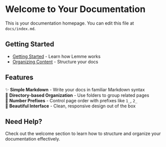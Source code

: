 # Welcome to Your Documentation

This is your documentation homepage. You can edit this file at `docs/index.md`.

## Getting Started

- [Getting Started](1_welcome/1_getting-started.md) - Learn how Lemme works
- [Organizing Content](1_welcome/2_organizing-content.md) - Structure your docs

## Features

✨ **Simple Markdown** - Write your docs in familiar Markdown syntax  
📁 **Directory-based Organization** - Use folders to group related pages  
🔢 **Number Prefixes** - Control page order with prefixes like `1_`, `2_`  
🎨 **Beautiful Interface** - Clean, responsive design out of the box  

## Need Help?

Check out the welcome section to learn how to structure and organize your documentation effectively.
